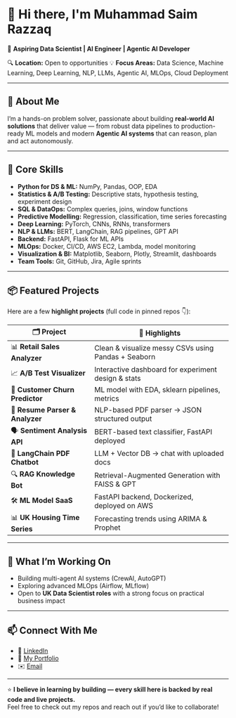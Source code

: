 # 👋 Hi there, I'm Muhammad Saim Razzaq

🚀 **Aspiring Data Scientist | AI Engineer | Agentic AI Developer**

🔍 **Location:** Open to opportunities 
💡 **Focus Areas:** Data Science, Machine Learning, Deep Learning, NLP, LLMs, Agentic AI, MLOps, Cloud Deployment

---

## 🔗 About Me

I’m a hands-on problem solver, passionate about building **real-world AI solutions** that deliver value — from robust data pipelines to production-ready ML models and modern **Agentic AI systems** that can reason, plan and act autonomously.

---

## 🧩 **Core Skills**

- **Python for DS & ML:** NumPy, Pandas, OOP, EDA
- **Statistics & A/B Testing:** Descriptive stats, hypothesis testing, experiment design
- **SQL & DataOps:** Complex queries, joins, window functions
- **Predictive Modelling:** Regression, classification, time series forecasting
- **Deep Learning:** PyTorch, CNNs, RNNs, transformers
- **NLP & LLMs:** BERT, LangChain, RAG pipelines, GPT API
- **Backend:** FastAPI, Flask for ML APIs
- **MLOps:** Docker, CI/CD, AWS EC2, Lambda, model monitoring
- **Visualization & BI:** Matplotlib, Seaborn, Plotly, Streamlit, dashboards
- **Team Tools:** Git, GitHub, Jira, Agile sprints

---

## 📦 **Featured Projects**

Here are a few **highlight projects** (full code in pinned repos 👇):

| 🗂️ Project | 🚀 Highlights |
|------------|----------------|
| 📊 **Retail Sales Analyzer** | Clean & visualize messy CSVs using Pandas + Seaborn |
| 📈 **A/B Test Visualizer** | Interactive dashboard for experiment design & stats |
| 🤖 **Customer Churn Predictor** | ML model with EDA, sklearn pipelines, metrics |
| 📝 **Resume Parser & Analyzer** | NLP-based PDF parser → JSON structured output |
| 🗣️ **Sentiment Analysis API** | BERT-based text classifier, FastAPI deployed |
| 🔗 **LangChain PDF Chatbot** | LLM + Vector DB → chat with uploaded docs |
| 🔍 **RAG Knowledge Bot** | Retrieval-Augmented Generation with FAISS & GPT |
| 🛠️ **ML Model SaaS** | FastAPI backend, Dockerized, deployed on AWS |
| 📊 **UK Housing Time Series** | Forecasting trends using ARIMA & Prophet |

---

## 💼 **What I’m Working On**

- Building multi-agent AI systems (CrewAI, AutoGPT)
- Exploring advanced MLOps (Airflow, MLflow)
- Open to **UK Data Scientist roles** with a strong focus on practical business impact

---

## 📫 **Connect With Me**

- 💼 [LinkedIn](https://www.linkedin.com/) <!-- add your link -->
- 📂 [My Portfolio](#) <!-- link if you have Notion/website -->
- ✉️ [Email](mailto:youremail@example.com) <!-- add your email -->

---

⭐️ **I believe in learning by building — every skill here is backed by real code and live projects.**  
Feel free to check out my repos and reach out if you’d like to collaborate!

